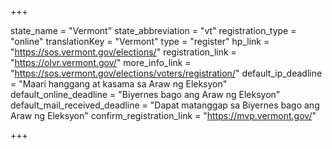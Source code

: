 +++

state_name = "Vermont"
state_abbreviation = "vt"
registration_type = "online"
translationKey = "Vermont"
type = "register"
hp_link = "https://sos.vermont.gov/elections/"
registration_link = "https://olvr.vermont.gov/"
more_info_link = "https://sos.vermont.gov/elections/voters/registration/"
default_ip_deadline = "Maari hanggang at kasama sa  Araw ng Eleksyon"
default_online_deadline = "Biyernes bago ang Araw ng Eleksyon"
default_mail_received_deadline = "Dapat matanggap sa Biyernes bago ang Araw ng Eleksyon"
confirm_registration_link = "https://mvp.vermont.gov/"

+++
